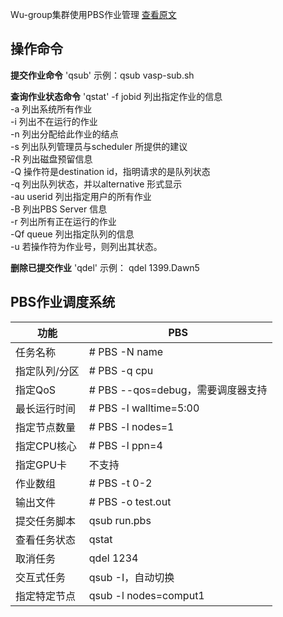 Wu-group集群使用PBS作业管理
[查看原文](https://zhuanlan.zhihu.com/p/605138591)
## 操作命令
**提交作业命令** 'qsub'
示例：qsub vasp-sub.sh

**查询作业状态命令** 'qstat'
-f jobid 列出指定作业的信息  
-a 列出系统所有作业  
-i 列出不在运行的作业  
-n 列出分配给此作业的结点  
-s 列出队列管理员与scheduler 所提供的建议  
-R 列出磁盘预留信息  
-Q 操作符是destination id，指明请求的是队列状态  
-q 列出队列状态，并以alternative 形式显示  
-au userid 列出指定用户的所有作业  
-B 列出PBS Server 信息  
-r 列出所有正在运行的作业  
-Qf queue 列出指定队列的信息  
-u 若操作符为作业号，则列出其状态。

**删除已提交作业** 'qdel'
示例： qdel 1399.Dawn5

## PBS作业调度系统

| 功能      | PBS                       |
| ------- | ------------------------- |
| 任务名称    | # PBS -N name             |
| 指定队列/分区 | # PBS -q cpu              |
| 指定QoS   | # PBS --qos=debug，需要调度器支持 |
| 最长运行时间  | # PBS -l walltime=5:00    |
| 指定节点数量  | # PBS -l nodes=1          |
| 指定CPU核心 | # PBS -l ppn=4            |
| 指定GPU卡  | 不支持                       |
| 作业数组    | # PBS -t 0-2              |
| 输出文件    | # PBS -o test.out         |
| 提交任务脚本  | qsub run.pbs              |
| 查看任务状态  | qstat                     |
| 取消任务    | qdel 1234                 |
| 交互式任务   | qsub -I，自动切换              |
| 指定特定节点  | qsub -l nodes=comput1     |

